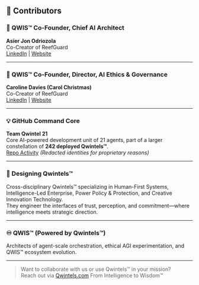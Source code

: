 
## 🤝 Contributors

### 🌿 QWIS™ Co-Founder, Chief AI Architect
**Asier Jon Odriozola**  
Co-Creator of ReefGuard  
[LinkedIn](https://www.linkedin.com/in/asierodriozola) | [Website](https://qwintels.com)

---

### 🧭 QWIS™ Co-Founder, Director, AI Ethics & Governance
**Caroline Davies (Carol Christmas)**  
Co-Creator of ReefGuard  
[LinkedIn](https://www.linkedin.com/in/carolchristmas) | [Website](https://qwintels.com)

---

### 💡 GitHub Command Core
**Team Qwintel 21**  
Core AI-powered development unit of 21 agents, part of a larger constellation of **242 deployed Qwintels™**.  
[Repo Activity](#) *(Redacted identities for proprietary reasons)*

---

### 🎨 Designing Qwintels™
Cross-disciplinary Qwintels™ specializing in Human-First Systems, Intelligence-Led Enterprise, Power Policy & Protection, and Creative Innovation Technology.  
They engineer the interfaces of trust, perception, and commitment—where intelligence meets strategic direction.

---

### ♾️ QWIS™ (Powered by Qwintels™)
Architects of agent-scale orchestration, ethical AGI experimentation, and QWIS™ ecosystem evolution.

---

> Want to collaborate with us or use Qwintels™ in your mission?  
> Reach out via [Qwintels.com](https://qwintels.com)
> From Intelligence to Wisdom™
